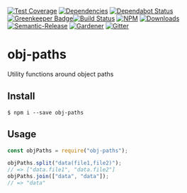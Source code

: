[![Test Coverage](https://img.shields.io/coveralls/simlu/obj-paths/master.svg)](https://coveralls.io/github/simlu/obj-paths?branch=master)
[![Dependencies](https://david-dm.org/simlu/obj-paths/status.svg)](https://david-dm.org/simlu/obj-paths)
[![Dependabot Status](https://api.dependabot.com/badges/status?host=github&repo=simlu/obj-paths)](https://dependabot.com)[![Greenkeeper Badge](https://badges.greenkeeper.io/simlu/obj-paths.svg)](https://greenkeeper.io/)[![Build Status](https://img.shields.io/travis/simlu/obj-paths/master.svg)](https://travis-ci.org/simlu/obj-paths)
[![NPM](https://img.shields.io/npm/v/obj-paths.svg)](https://www.npmjs.com/package/obj-paths)
[![Downloads](https://img.shields.io/npm/dt/obj-paths.svg)](https://www.npmjs.com/package/obj-paths)
[![Semantic-Release](https://github.com/simlu/js-gardener/blob/master/assets/icons/semver.svg)](https://github.com/semantic-release/semantic-release)
[![Gardener](https://github.com/simlu/js-gardener/blob/master/assets/badge.svg)](https://github.com/simlu/js-gardener)
[![Gitter](https://github.com/simlu/js-gardener/blob/master/assets/icons/gitter.svg)](https://gitter.im/simlu/obj-paths)

# obj-paths

Utility functions around object paths

## Install

    $ npm i --save obj-paths

## Usage

<!-- eslint-disable import/no-unresolved, import/no-extraneous-dependencies -->
```js
const objPaths = require("obj-paths");

objPaths.split("data(file1,file2)");
// => ["data.file1", "data.file2"]
objPaths.join(["data", "data"]);
// => "data"
```
